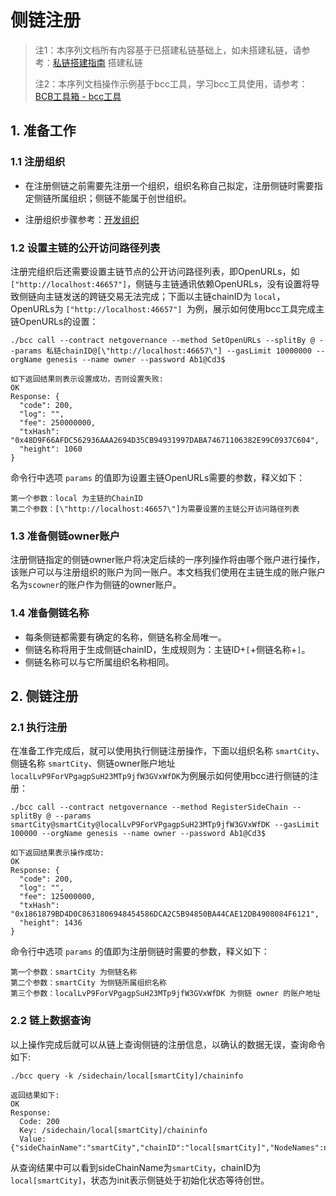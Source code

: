 #  侧链注册

> 注1：本序列文档所有内容基于已搭建私链基础上，如未搭建私链，请参考：[私链搭建指南](../02-私链搭建指南.md) 搭建私链
>
> 注2：本序列文档操作示例基于bcc工具，学习bcc工具使用，请参考：[BCB工具箱 - bcc工具](../../03-BCB工具箱\03-bcc.md)



## 1. 准备工作

### 1.1 注册组织

- 在注册侧链之前需要先注册一个组织，组织名称自己拟定，注册侧链时需要指定侧链所属组织；侧链不能属于创世组织。

- 注册组织步骤参考：[开发组织](../../04-智能合约开发\智能合约(golang)\开发智能合约\01-开发环境.md)



### 1.2 设置主链的公开访问路径列表

注册完组织后还需要设置主链节点的公开访问路径列表，即OpenURLs，如`["http://localhost:46657"]`，侧链与主链通讯依赖OpenURLs，没有设置将导致侧链向主链发送的跨链交易无法完成；下面以主链chainID为 `local`，OpenURLs为 `["http://localhost:46657"] `为例，展示如何使用bcc工具完成主链OpenURLs的设置：

```
./bcc call --contract netgovernance --method SetOpenURLs --splitBy @ --params 私链chainID@[\"http://localhost:46657\"] --gasLimit 10000000 --orgName genesis --name owner --password Ab1@Cd3$

如下返回结果则表示设置成功，否则设置失败:
OK
Response: {
  "code": 200,
  "log": "",
  "fee": 250000000,
  "txHash": "0x48D9F66AFDC562936AAA2694D35CB94931997DABA74671106382E99C0937C604",
  "height": 1060
}
```

命令行中选项 `params` 的值即为设置主链OpenURLs需要的参数，释义如下：

```
第一个参数：local 为主链的ChainID
第二个参数：[\"http://localhost:46657\"]为需要设置的主链公开访问路径列表
```



### 1.3 准备侧链owner账户

注册侧链指定的侧链owner账户将决定后续的一序列操作将由哪个账户进行操作，该账户可以与注册组织的账户为同一账户。本文档我们使用在主链生成的账户账户名为`scowner`的账户作为侧链的owner账户。



### 1.4 准备侧链名称

- 每条侧链都需要有确定的名称，侧链名称全局唯一。
- 侧链名称将用于生成侧链chainID，生成规则为：主链ID+`[`+侧链名称+`]`。
- 侧链名称可以与它所属组织名称相同。



## 2. 侧链注册

### 2.1 执行注册

在准备工作完成后，就可以使用执行侧链注册操作，下面以组织名称 `smartCity`、侧链名称 `smartCity`、侧链owner账户地址`localLvP9ForVPgagpSuH23MTp9jfW3GVxWfDK`为例展示如何使用bcc进行侧链的注册：

```
./bcc call --contract netgovernance --method RegisterSideChain --splitBy @ --params smartCity@smartCity@localLvP9ForVPgagpSuH23MTp9jfW3GVxWfDK --gasLimit 100000 --orgName genesis --name owner --password Ab1@Cd3$

如下返回结果表示操作成功:
OK
Response: {
  "code": 200,
  "log": "",
  "fee": 125000000,
  "txHash": "0x1861879BD4D0C8631806948454586DCA2C5B94850BA44CAE12DB4908084F6121",
  "height": 1436
}
```

命令行中选项 `params` 的值即为注册侧链时需要的参数，释义如下：

```
第一个参数：smartCity 为侧链名称
第二个参数：smartCity 为侧链所属组织名称
第三个参数：localLvP9ForVPgagpSuH23MTp9jfW3GVxWfDK 为侧链 owner 的账户地址
```



### 2.2 链上数据查询

以上操作完成后就可以从链上查询侧链的注册信息，以确认的数据无误，查询命令如下:

```
./bcc query -k /sidechain/local[smartCity]/chaininfo

返回结果如下:
OK
Response: 
  Code: 200
  Key: /sidechain/local[smartCity]/chaininfo
  Value: {"sideChainName":"smartCity","chainID":"local[smartCity]","NodeNames":null,"orgName":"smartCity","owner":"localLvP9ForVPgagpSuH23MTp9jfW3GVxWfDK","height":0,"status":"init","gasPriceRatio":""}
```

从查询结果中可以看到sideChainName为`smartCity`，chainID为`local[smartCity]`，状态为init表示侧链处于初始化状态等待创世。

